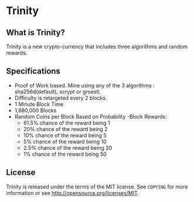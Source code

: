 Trinity
===================================


What is Trinity?
------------------

Trinity is a new crypto-currency that includes three algorithms and random rewards.

Specifications
------------------

- Proof of Work based. Mine using any of the 3 algorithms : sha256d(default), scrypt or groestl.
- Difficulty is retargeted every 2 blocks.
- 1 Minute Block Time
- 1,680,000 Blocks
- Random Coins per Block Based on Probability
	-Block Rewards:
	- 61.5% chance of the reward being 1
	- 20% chance of the reward being 2
	- 10% chance of the reward being 5
	- 5% chance of the reward being 10
	- 2.5% chance of the reward being 20
	- 1% chance of the reward being 50

License
-------

Trinity is released under the terms of the MIT license. See `COPYING` for more
information or see http://opensource.org/licenses/MIT.
